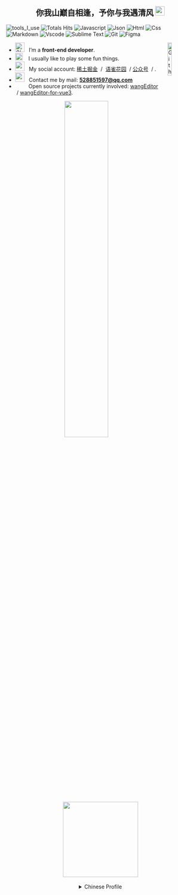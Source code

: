 <div align="center" width="50">
 <h2 align="center"> 你我山巅自相逢，予你与我遇清风  <img src="https://github.com/souvikguria98/souvikguria98/blob/master/Hi.gif" width="25"></h2>
</div>

  ![tools_I_use](https://img.shields.io/badge/-%F0%9F%9A%80%20Tools%20I%20use-orange)
  ![Totals Hits](https://komarev.com/ghpvc/?username=liuqh0609&style=flat&color=orange&label=PROFILE+VIEWS)
  ![Javascript](https://img.shields.io/badge/JavaScript-323330?style=flat&logo=javascript&logoColor=F7DF1E)
  ![Json](https://img.shields.io/badge/json-5E5C5C?style=flat&logo=json&logoColor=white)
  ![Html](https://img.shields.io/badge/HTML5-E34F26?style=flat&logo=html5&logoColor=white)
  ![Css](https://img.shields.io/badge/CSS3-1572B6?style=flat&logo=css3&logoColor=white)
  ![Markdown](https://img.shields.io/badge/Markdown-000000?style=flat&logo=markdown&logoColor=white)
  ![Vscode](https://img.shields.io/badge/Visual_Studio_Code-0078D4?style=flat&logo=visual%20studio%20code&logoColor=white)
  ![Sublime Text](https://img.shields.io/badge/sublime_text-%23575757.svg?&style=flat&logo=sublime-text&logoColor=important)
  ![Git](https://img.shields.io/badge/GIT-E44C30?style=flat&logo=git&logoColor=white)
  ![Figma](https://img.shields.io/badge/Figma-F24E1E?style=flat&logo=figma&logoColor=white)

-  <img alt="GIF" src="https://github.com/SP-XD/SP-XD/blob/main/images/Developer.gif" width="25" /> &nbsp; I’m a **front-end developer**. <img width="15%" align="right" alt="Github Image" src="https://github.com/SP-XD/SP-XD/blob/main/images/linux_rounded.gif?raw=true" /><br>
- <img src="https://github.com/SP-XD/SP-XD/blob/main/images/hyperkitty.gif?raw=true" width="20" />&nbsp;&nbsp;&nbsp; I usually like to play some fun things. <br>
- <img src="https://github.com/SP-XD/SP-XD/blob/main/images/message.gif?raw=true" width="25" />&nbsp;&nbsp; My social account: [稀土掘金](https://juejin.cn/user/3993025017037309/posts) &nbsp;/ &nbsp;[语雀花园](https://www.yuque.com/callmew) &nbsp;/&nbsp;[公众号](https://mp.weixin.qq.com/mp/profile_ext?action=home&__biz=MzA5Mjg0MTA3MA==&scene=124&uin=&key=&devicetype=Windows+10+x64&version=63010029&lang=zh_CN&a8scene=7&fontgear=2) &nbsp;/ . <br>
- <img src="https://github.com/SP-XD/SP-XD/blob/main/images/letterbox.gif?raw=true" width="25" /> &nbsp; Contact me by mail: **[528851597@qq.com](528851597@qq.com)**<br>
- &nbsp;&nbsp;<img src="https://github.com/SP-XD/SP-XD/blob/main/images/lightning.gif?raw=true" width="12" />&nbsp;&nbsp;&nbsp;&nbsp;Open source projects currently involved: [wangEditor](https://github.com/wangeditor-team/wangEditor) &nbsp;/&nbsp;[wangEditor-for-vue3](https://github.com/wangeditor-team/wangEditor-for-vue3).<br>

<div align="center" >
  <a  href="http://www.liuqh.cn"><img  src="http://qiniu.liuqh.cn/banner1.jpg" width="48%"></img></a> 
  <a  href="https://github.com/liuqh0609">
    <img  src="https://github-readme-stats.vercel.app/api/?username=liuqh0609&show_icons=true" height="201"/>
  </a>
</div>
  <br>

<div align="center" >
  <details>
    <summary>Chinese Profile</summary>

    <h2 align="center"> 你我山巅自相逢，予你与我遇清风 </h2>

<h3 >  &nbsp; ⭐️ &nbsp; 个人简介（profile） </h3>

 🔭 &nbsp; 前端开发er、卑微铲屎官、荣耀王者巅峰2300、驻马店市王者荣耀城市赛亚军🥈.

✍️ &nbsp; 喜欢读闲书，喜欢走四方，也喜欢用相机记录生活、分享生活.

🌱 &nbsp; 座右铭：保持热爱 奔赴山海.

<br>


<h3 >  &nbsp; ⭐️ &nbsp; 在做的（doing） </h3>

[wangEditor](https://github.com/wangeditor-team/wangEditor) &nbsp; 开源项目团队开发者（欢迎大家使用和Star）

[语雀笔记](https://www.yuque.com/callmew) &nbsp; 随手记录一些学习生活...乱七八糟的事情？

[公众号](https://mp.weixin.qq.com/mp/profile_ext?action=home&__biz=MzA5Mjg0MTA3MA==&scene=124&uin=&key=&devicetype=Windows+10+x64&version=63010029&lang=zh_CN&a8scene=7&fontgear=2) &nbsp; 除了技术还有生活
，&nbsp;[掘金](https://juejin.cn/user/3993025017037309/posts) &nbsp; 偶尔会发一些

  </details>
</div>



